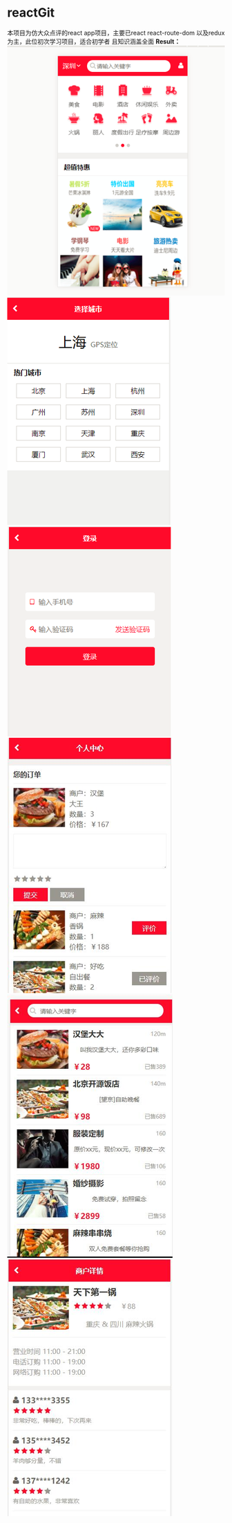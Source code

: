 # reactGit
本项目为仿大众点评的react app项目，主要已react react-route-dom 以及redux为主，此位初次学习项目，适合初学者 且知识涵盖全面
**Result：**
 ![index](https://github.com/zxl123456/reactGit/blob/master/app/images/1.png)
 ![recipe1](https://github.com/zxl123456/reactGit/blob/master/app/images/2.png)
 ![recipe2](https://github.com/zxl123456/reactGit/blob/master/app/images/3.png)
 ![recipe3](https://github.com/zxl123456/reactGit/blob/master/app/images/4.jpg)
 ![recipe4](https://github.com/zxl123456/reactGit/blob/master/app/images/5.jpg)
 ![recipe5](https://github.com/zxl123456/reactGit/blob/master/app/images/6.jpg)
